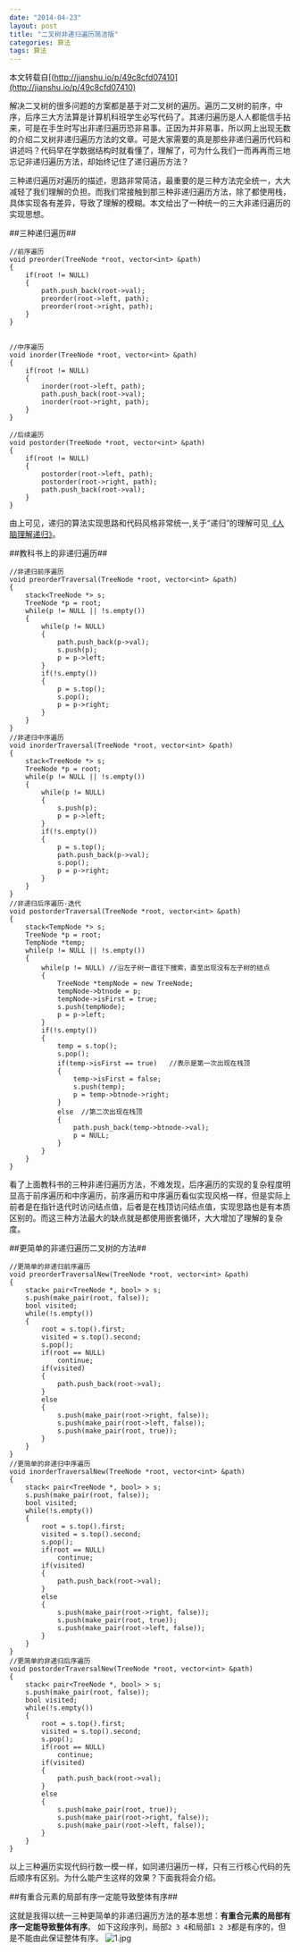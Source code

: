 ```yaml
---
date: "2014-04-23"
layout: post
title: "二叉树非递归遍历简洁版"
categories: 算法
tags: 算法
---
```


本文转载自[(http://jianshu.io/p/49c8cfd07410](http://jianshu.io/p/49c8cfd07410)

解决二叉树的很多问题的方案都是基于对二叉树的遍历。遍历二叉树的前序，中序，后序三大方法算是计算机科班学生必写代码了。其递归遍历是人人都能信手拈来，可是在手生时写出非递归遍历恐非易事。正因为并非易事，所以网上出现无数的介绍二叉树非递归遍历方法的文章。可是大家需要的真是那些非递归遍历代码和讲述吗？代码早在学数据结构时就看懂了，理解了，可为什么我们一而再再而三地忘记非递归遍历方法，却始终记住了递归遍历方法？

三种递归遍历对遍历的描述，思路非常简洁，最重要的是三种方法完全统一，大大减轻了我们理解的负担。而我们常接触到那三种非递归遍历方法，除了都使用栈，具体实现各有差异，导致了理解的模糊。本文给出了一种统一的三大非递归遍历的实现思想。

##三种递归遍历##

	//前序遍历
	void preorder(TreeNode *root, vector<int> &path)
	{
	    if(root != NULL)
	    {
	        path.push_back(root->val);
	        preorder(root->left, path);
	        preorder(root->right, path);
	    }
	}


	//中序遍历
	void inorder(TreeNode *root, vector<int> &path)
	{
	    if(root != NULL)
	    {
	        inorder(root->left, path);
	        path.push_back(root->val);
	        inorder(root->right, path);
	    }
	}

	//后续遍历
	void postorder(TreeNode *root, vector<int> &path)
	{
	    if(root != NULL)
	    {
	        postorder(root->left, path);
	        postorder(root->right, path);
	        path.push_back(root->val);
	    }
	}
由上可见，递归的算法实现思路和代码风格非常统一,关于“递归”的理解可见[《人脑理解递归》](http://jianshu.io/p/4db970d8ddc1)。

##教科书上的非递归遍历##

	//非递归前序遍历
	void preorderTraversal(TreeNode *root, vector<int> &path)
	{
	    stack<TreeNode *> s;
	    TreeNode *p = root;
	    while(p != NULL || !s.empty())
	    {
	        while(p != NULL)
	        {
	            path.push_back(p->val);
	            s.push(p);
	            p = p->left;
	        }
	        if(!s.empty())
	        {
	            p = s.top();
	            s.pop();
	            p = p->right;
	        }
	    }
	}
	//非递归中序遍历
	void inorderTraversal(TreeNode *root, vector<int> &path)
	{
	    stack<TreeNode *> s;
	    TreeNode *p = root;
	    while(p != NULL || !s.empty())
	    {
	        while(p != NULL)
	        {
	            s.push(p);
	            p = p->left;
	        }
	        if(!s.empty())
	        {
	            p = s.top();
	            path.push_back(p->val);
	            s.pop();
	            p = p->right;
	        }
	    }
	}
	//非递归后序遍历-迭代
	void postorderTraversal(TreeNode *root, vector<int> &path)
	{
	    stack<TempNode *> s;
	    TreeNode *p = root;
	    TempNode *temp;
	    while(p != NULL || !s.empty())
	    {
	        while(p != NULL) //沿左子树一直往下搜索，直至出现没有左子树的结点
	        {
	            TreeNode *tempNode = new TreeNode;
	            tempNode->btnode = p;
	            tempNode->isFirst = true;
	            s.push(tempNode);
	            p = p->left;
	        }
	        if(!s.empty())
	        {
	            temp = s.top();
	            s.pop();
	            if(temp->isFirst == true)   //表示是第一次出现在栈顶
	            {
	                temp->isFirst = false;
	                s.push(temp);
	                p = temp->btnode->right;
	            }
	            else  //第二次出现在栈顶
	            {
	                path.push_back(temp->btnode->val);
	                p = NULL;
	            }
	        }
	    }
	}

看了上面教科书的三种非递归遍历方法，不难发现，后序遍历的实现的复杂程度明显高于前序遍历和中序遍历，前序遍历和中序遍历看似实现风格一样，但是实际上前者是在指针迭代时访问结点值，后者是在栈顶访问结点值，实现思路也是有本质区别的。而这三种方法最大的缺点就是都使用嵌套循环，大大增加了理解的复杂度。

##更简单的非递归遍历二叉树的方法##

	//更简单的非递归前序遍历
	void preorderTraversalNew(TreeNode *root, vector<int> &path)
	{
	    stack< pair<TreeNode *, bool> > s;
	    s.push(make_pair(root, false));
	    bool visited;
	    while(!s.empty())
	    {
	        root = s.top().first;
	        visited = s.top().second;
	        s.pop();
	        if(root == NULL)
	            continue;
	        if(visited)
	        {
	            path.push_back(root->val);
	        }
	        else
	        {
	            s.push(make_pair(root->right, false));
	            s.push(make_pair(root->left, false));
	            s.push(make_pair(root, true));
	        }
	    }
	}
	//更简单的非递归中序遍历
	void inorderTraversalNew(TreeNode *root, vector<int> &path)
	{
	    stack< pair<TreeNode *, bool> > s;
	    s.push(make_pair(root, false));
	    bool visited;
	    while(!s.empty())
	    {
	        root = s.top().first;
	        visited = s.top().second;
	        s.pop();
	        if(root == NULL)
	            continue;
	        if(visited)
	        {
	            path.push_back(root->val);
	        }
	        else
	        {
	            s.push(make_pair(root->right, false));
	            s.push(make_pair(root, true));
	            s.push(make_pair(root->left, false));
	        }
	    }
	}
	//更简单的非递归后序遍历
	void postorderTraversalNew(TreeNode *root, vector<int> &path)
	{
	    stack< pair<TreeNode *, bool> > s;
	    s.push(make_pair(root, false));
	    bool visited;
	    while(!s.empty())
	    {
	        root = s.top().first;
	        visited = s.top().second;
	        s.pop();
	        if(root == NULL)
	            continue;
	        if(visited)
	        {
	            path.push_back(root->val);
	        }
	        else
	        {
	            s.push(make_pair(root, true));
	            s.push(make_pair(root->right, false));
	            s.push(make_pair(root->left, false));
	        }
	    }
	}

以上三种遍历实现代码行数一模一样，如同递归遍历一样，只有三行核心代码的先后顺序有区别。为什么能产生这样的效果？下面我将会介绍。

##有重合元素的局部有序一定能导致整体有序##

这就是我得以统一三种更简单的非递归遍历方法的基本思想：**有重合元素的局部有序一定能导致整体有序**。
如下这段序列，局部`2 3 4`和局部`1 2 3`都是有序的，但是不能由此保证整体有序。
![1.jpg](https://www.dropbox.com/s/bq15fbht70afjbi/1.png)